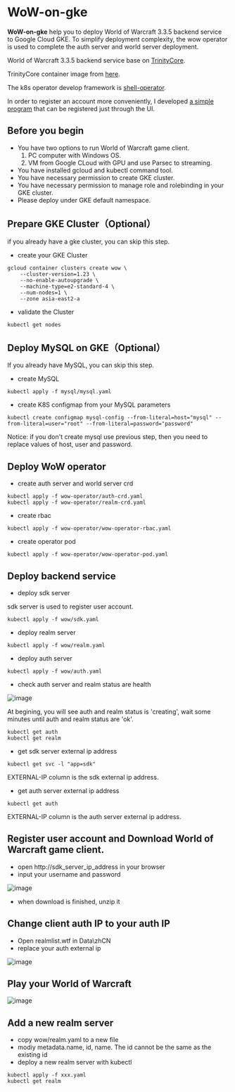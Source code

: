 # WoW-on-gke

**WoW-on-gke** help you to deploy World of Warcraft 3.3.5 backend service to Google Cloud GKE. To simplify deployment complexity, the wow operator is used to complete the auth server and world server deployment.

World of Warcraft 3.3.5 backend service base on [TrinityCore](https://github.com/TrinityCore/TrinityCore).

TrinityCore container image from [here](https://gitlab.com/nicolaw/trinitycore/-/tree/master).

The k8s operator develop framework is [shell-operator](https://github.com/flant/shell-operator).

In order to register an account more conveniently, I developed [a simple program](https://github.com/hellof20/TrinityCoreRegisiter) that can be registered just through the UI. 

## Before you begin
- You have two options to run World of Warcraft game client.
  1. PC computer with Windows OS.
  2. VM from Google CLoud with GPU and use Parsec to streaming.
- You have installed gcloud and kubectl command tool.
- You have necessary permission to create GKE cluster.
- You have necessary permission to manage role and rolebinding in your GKE cluster.
- Please deploy under GKE default namespace.

## Prepare GKE Cluster（Optional）
if you already have a gke cluster, you can skip this step.
- create your GKE Cluster
```
gcloud container clusters create wow \
    --cluster-version=1.23 \
    --no-enable-autoupgrade \
    --machine-type=e2-standard-4 \
    --num-nodes=1 \
    --zone asia-east2-a
```
- validate the Cluster
```
kubectl get nodes
```

## Deploy MySQL on GKE（Optional）
If you already have MySQL, you can skip this step.
- create MySQL
```
kubectl apply -f mysql/mysql.yaml
```
- create K8S configmap from your MySQL parameters
```
kubectl create configmap mysql-config --from-literal=host="mysql" --from-literal=user="root" --from-literal=password="password"
```
Notice: if you don't create mysql use previous step, then you need to replace values of host, user and password.


## Deploy WoW operator
- create auth server and world server crd
```
kubectl apply -f wow-operator/auth-crd.yaml
kubectl apply -f wow-operator/realm-crd.yaml
```
- create rbac
```
kubectl apply -f wow-operator/wow-operator-rbac.yaml
```
- create operator pod
```
kubectl apply -f wow-operator/wow-operator-pod.yaml
```

## Deploy backend service
- deploy sdk server

sdk server is used to register user account.
```
kubectl apply -f wow/sdk.yaml
```
- deploy realm server
```
kubectl apply -f wow/realm.yaml
```
- deploy auth server
```
kubectl apply -f wow/auth.yaml
```

- check auth server and realm status are health

![image](https://user-images.githubusercontent.com/8756642/199422297-1fe98623-bc53-4269-8c5d-e75352e6a76c.png)


At begining, you will see auth and realm status is 'creating', wait some minutes until auth and realm status are 'ok'.
```
kubectl get auth
kubectl get realm
```

- get sdk server external ip address
```
kubectl get svc -l "app=sdk"
```
EXTERNAL-IP column is the sdk external ip address.

- get auth server external ip address
```
kubectl get auth
```
EXTERNAL-IP column is the auth server external ip address.

## Register user account and Download World of Warcraft game client.
- open http://sdk_server_ip_address in your browser
- input your username and password

![image](https://user-images.githubusercontent.com/8756642/199389438-7215ad12-d056-4062-aaa5-60fb15ee3006.png)

- when download is finished, unzip it


## Change client auth IP to your auth IP
- Open realmlist.wtf in Data\zhCN
- replace your auth external ip

![image](https://user-images.githubusercontent.com/8756642/199389288-60ba584d-2051-4ddf-b572-5abc2e7e0b1a.png)


## Play your World of Warcraft
![image](https://user-images.githubusercontent.com/8756642/199390094-b5512728-87a8-4e85-89cc-90c5d6b36f4a.png)


## Add a new realm server
- copy wow/realm.yaml to a new file
- modiy metadata.name, id, name. The id cannot be the same as the existing id
- deploy a new realm server with kubectl
```
kubectl apply -f xxx.yaml
kubectl get realm
```

